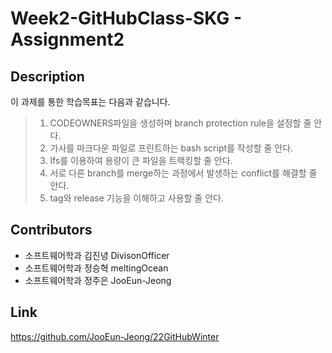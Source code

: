# Week2-GitHubClass-SKG - Assignment2

## Description
이 과제를 통한 학습목표는 다음과 같습니다.
> 1. CODEOWNERS파일을 생성하며 branch protection rule을 설정할 줄 안다.  
> 2. 가사를 마크다운 파일로 프린트하는 bash script를 작성할 줄 안다.  
> 3. lfs를 이용하여 용량이 큰 파일을 트랙킹할 줄 안다.  
> 4. 서로 다른 branch를 merge하는 과정에서 발생하는 conflict를 해결할 줄 안다.  
> 5. tag와 release 기능을 이해하고 사용할 줄 안다.

## Contributors

- 소프트웨어학과 김진녕 DivisonOfficer
- 소프트웨어학과 정승혁 meltingOcean
- 소프트웨어학과 정주은 JooEun-Jeong

## Link

https://github.com/JooEun-Jeong/22GitHubWinter

